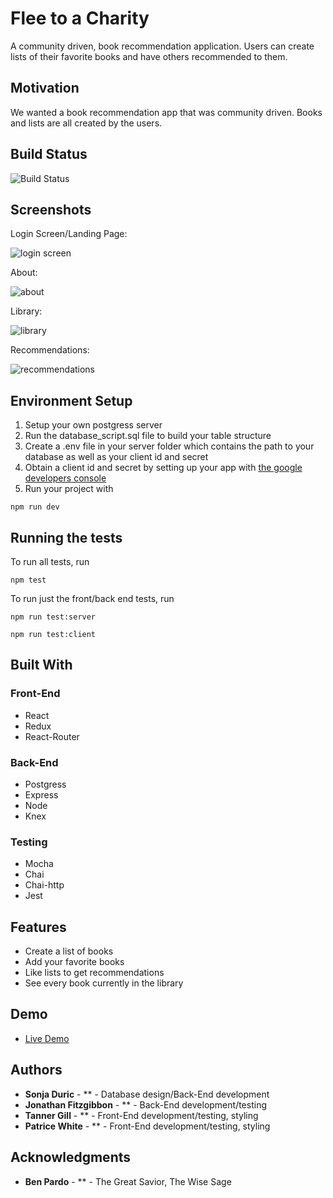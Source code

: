 <!-- # book-thing.io

Initial wireframes:

https://wireframe.cc/x0a8I9

https://wireframe.cc/6oVXTU -->

# Flee to a Charity

A community driven, book recommendation application. Users can create lists of their favorite books and have others recommended to them.

## Motivation

We wanted a book recommendation app that was community driven. Books and lists are all created by the users.

## Build Status

![Build Status](https://travis-ci.org/thinkful-c11/book-thing.io.svg?branch=master)

## Screenshots
Login Screen/Landing Page:

![login screen](screenshots/login.png)

About:

![about](screenshots/about.png)

Library:

![library](screenshots/library.png)

Recommendations:

![recommendations](screenshots/recommendations.png)

## Environment Setup

1. Setup your own postgress server
2. Run the database_script.sql file to build your table structure
3. Create a .env file in your server folder which contains the path to your database as well as your client id and secret
4. Obtain a client id and secret by setting up your app with [the google developers console](https://console.developers.google.com/)
5. Run your project with
```
npm run dev
```

## Running the tests

To run all tests, run
```
npm test
```
To run just the front/back end tests, run
```
npm run test:server

npm run test:client
```

## Built With

### Front-End
* React
* Redux
* React-Router

### Back-End
* Postgress
* Express
* Node
* Knex

### Testing
* Mocha
* Chai
* Chai-http
* Jest

## Features

* Create a list of books
* Add your favorite books
* Like lists to get recommendations
* See every book currently in the library

## Demo

- [Live Demo](https://book-thing.herokuapp.com/)

## Authors

* **Sonja Duric** - ** - Database design/Back-End development
* **Jonathan Fitzgibbon** - ** - Back-End development/testing
* **Tanner Gill** - ** - Front-End development/testing, styling
* **Patrice White** - ** - Front-End development/testing, styling

## Acknowledgments

* **Ben Pardo** - ** - The Great Savior, The Wise Sage
